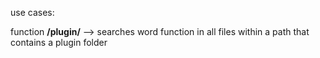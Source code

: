use cases:

function **/plugin/** --> searches word function in all files within a path that contains a plugin folder
